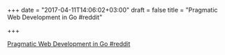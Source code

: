 +++
date = "2017-04-11T14:06:02+03:00"
draft = false
title = "Pragmatic Web Development in Go  #reddit"

+++

<p><a href="https://t.co/IGqI1bgNBw">Pragmatic Web Development in Go  #reddit</a></p>